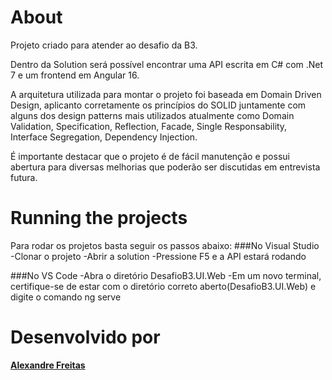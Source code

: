 # About
 Projeto criado para atender ao desafio da B3.
 
 Dentro da Solution será possível encontrar uma API escrita em C# com .Net 7 e um frontend em Angular 16.

 A arquitetura utilizada para montar o projeto foi baseada em Domain Driven Design, aplicanto corretamente os princípios do SOLID juntamente com alguns dos design patterns mais utilizados atualmente como Domain Validation, Specification, Reflection, Facade, Single Responsability, Interface Segregation, Dependency Injection.
 
 É importante destacar que o projeto é de fácil manutenção e possui abertura para diversas melhorias que poderão ser discutidas em entrevista futura.

# Running the projects

 Para rodar os projetos basta seguir os passos abaixo:
 ###No Visual Studio
 -Clonar o projeto
 -Abrir a solution
 -Pressione F5 e a API estará rodando
 
 ###No VS Code
 -Abra o diretório DesafioB3.UI.Web
 -Em um novo terminal, certifique-se de estar com o diretório correto aberto(DesafioB3.UI.Web) e digite o comando ng serve

 # Desenvolvido por
[**Alexandre Freitas**](https://www.linkedin.com/in/alexandredsfreitas)
